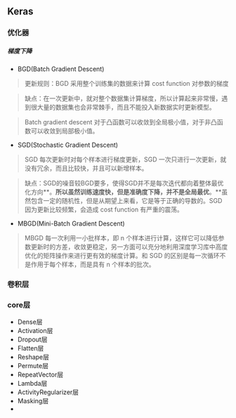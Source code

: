 ## Keras

### 优化器

##### 梯度下降

- BGD(Batch Gradient Descent)

> 更新规则：BGD 采用整个训练集的数据来计算 cost function 对参数的梯度

> 缺点：在一次更新中，就对整个数据集计算梯度，所以计算起来非常慢，遇到很大量的数据集也会非常棘手，而且不能投入新数据实时更新模型。

> Batch gradient descent 对于凸函数可以收敛到全局极小值，对于非凸函数可以收敛到局部极小值。

- SGD(Stochastic Gradient Descent)

> SGD 每次更新时对每个样本进行梯度更新，SGD 一次只进行一次更新，就没有冗余，而且比较快，并且可以新增样本。

> 缺点：SGD的噪音较BGD要多，使得SGD并不是每次迭代都向着整体最优化方向**。**所以虽然训练速度快，但是准确度下降，并不是全局最优**。**虽然包含一定的随机性，但是从期望上来看，它是等于正确的导数的。SGD 因为更新比较频繁，会造成 cost function 有严重的震荡。

- MBGD(Mini-Batch Gradient Descent)

> MBGD 每一次利用一小批样本，即 n 个样本进行计算，这样它可以降低参数更新时的方差，收敛更稳定，另一方面可以充分地利用深度学习库中高度优化的矩阵操作来进行更有效的梯度计算。和 SGD 的区别是每一次循环不是作用于每个样本，而是具有 n 个样本的批次。

### 卷积层

### core层

- Dense层
- Activation层
- Dropout层
- Flatten层
- Reshape层
- Permute层
- RepeatVector层
- Lambda层
- ActivityRegularizer层
- Masking层
- ​